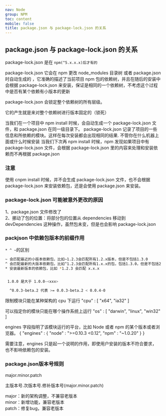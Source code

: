 ```yaml
---
nav: Node
group: NPM
toc: content
mobile: false
title: package.json 与 package-lock.json 的关系
---
```


## package.json 与 package-lock.json 的关系

package-lock.json 是在 `npm(^5.x.x.x)后才有的`

package-lock.json 它会在 npm 更改 node_modules 目录树 或者 package.json 时自动生成的 ，它准确的描述了当前项目 npm 包的依赖树，并且在随后的安装中会根据 package-lock.json 来安装，保证是相同的一个依赖树，不考虑这个过程中是否有某个依赖有小版本的更新

package-lock.json 会锁定整个依赖树的所有层级。

它的产生就是来对整个依赖树进行版本固定的（锁死）

当我们在一个项目中 npm install 时候，会自动生成一个 package-lock.json 文件，和 package.json 在同一级目录下。
package-lock.json 记录了项目的一些信息和所依赖的模块。这样在每次安装都会出现相同的结果. 不管你在什么机器上面或什么时候安装
当我们下次再 npm install 时候，npm 发现如果项目中有 package-lock.json 文件，会根据 package-lock.json 里的内容来处理和安装依赖而不再根据 package.json

### 注意  
使用 cnpm install 时候，并不会生成 package-lock.json 文件，也不会根据 package-lock.json 来安装依赖包，还是会使用 package.json 来安装。<br/>
### package-lock.json 可能被意外更改的原因<br/>
1、package.json 文件修改了<br/>
2、挪动了包的位置：将部分包的位置从 dependencies 移动到 devDependencies 这种操作，虽然包未变，但是也会影响 package-lock.json<br/>

 ### packjson 中依赖包版本的前缀作用

`* ^ ~`的区别

```bash
~ 会匹配最近的小版本依赖包，比如~1.2.3会匹配所有1.2.x版本，但是不包括1.3.0
^ 会匹配最新的大版本依赖包，比如^1.2.3会匹配所有1.x.x的包，包括1.3.0，但是不包括2.0.0
* 安装最新版本的依赖包，比如 *1.2.3 会匹配 x.x.x


 1.0.0 是⼤于 1.0.0-<xxx>

  ^0.0.3-beta.2 代表 >= 0.0.3-beta.2 < 0.0.4-0
```

限制模块只能在某种架构的 cpu 下运行
"cpu" : [ "x64", "ia32" ]

可以指定你的模块只能在哪个操作系统上运行
"os" : [ "darwin", "linux", "win32" ]

engines 字段指明了该模块运行的平台，比如 Node 或者 npm 的某个版本或者浏览器。
{ "engines" : { "node" : ">=0.10.3 <0.12", "npm" : "~1.0.20" } }

需要注意，engines 只是起一个说明的作用，即使用户安装的版本不符合要求，也不影响依赖包的安装。

### package.json版本号规则

major.minor.patch  

主版本号.次版本号.修补版本号(major.minor.patch)  

major：新的架构调整，不兼容老版本  
minor：新增功能，兼容老版本  
patch：修复bug，兼容老版本  

